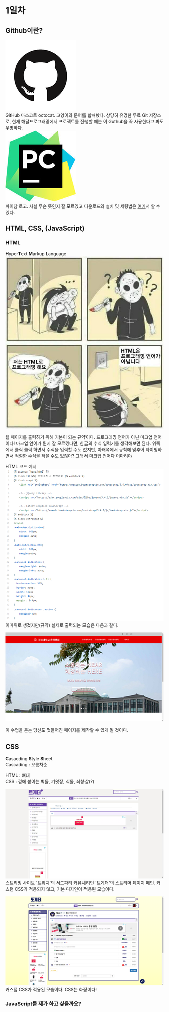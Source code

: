 # 1일차
## Github이란?
![깃헙마스코트](./statics/github_mark.png)  
GitHub 마스코트 octocat. 고양이와 문어를 합쳐놨다. 상당히 유명한 무료 Git 저장소로, 현재 해달프로그래밍에서 프로젝트를 진행할 때는 이 Guthub을 꼭 사용한다고 봐도 무방하다.    
![파이참로고](./statics/pycharm_logo.jpg)  
파이참 로고. 사실 무슨 뜻인지 잘 모르겠고 다운로드와 설치 및 세팅법은 [여기](./etc/how_to_install_pycharm.md)서 할 수 있다.


## HTML, CSS, (JavaScript)
### HTML
**H**yper**T**ext **M**arkup **L**anguage  
![htmlisnotaprogramminglanguage](./statics/html_is_not_a.jpg)

웹 페이지를 출력하기 위해 기본이 되는 규약이다. 프로그래밍 언어가 아닌 마크업 언어이다! 마크업 언어가 뭔지 잘 모르겠다면, 한글의 수식 입력기를 생각해보면 된다. 위쪽에서 클릭 클릭 하면서 수식을 입력할 수도 있지만, 아래쪽에서 규칙에 맞추어 타이핑하면서 적절한 수식을 적을 수도 있잖아? 그래서 마크업 언어다 이마리야

HTML 코드 예시  
![총학메인코드](./statics/ch_main_code.png)  
이따위로 생겼지만(규약) 실제로 출력되는 모습은 다음과 같다.

![총학메인](./statics/ch_main.png)


이 수업을 듣는 당신도 멋들어진 페이지를 제작할 수 있게 될 것이다.

## CSS
**C**asacding **S**tyle **S**heet  
Cascading : 오름차순

HTML : 뼈대  
CSS : 겉에 붙이는 벽돌, 기왓장, 식물, 쇠창살(?)

![tgdmain](./statics/tgd_main.png)  
스트리밍 사이트 '트위치'의 서드파티 커뮤니티인 '트게더'의 스트리머 페이지 메인. 커스텀 CSS가 적용되지 않고, 기본 디자인이 적용된 모습이다.

![tgdwithcss](./statics/tgd_with_css.png) 
커스텀 CSS가 적용된 모습이다. CSS는 화장이다!


### JavaScript를 제가 하고 싶을까요?